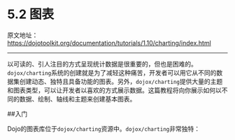 # 5.2 图表

原文地址：https://dojotoolkit.org/documentation/tutorials/1.10/charting/index.html

---

以可读的、引人注目的方式呈现统计数据是很重要的，但也是困难的。`dojox/charting`系统的创建就是为了减轻这种痛苦，开发者可以用它从不同的数据集创建动态、独特且具备功能的图表。另外，`dojox/charting`提供大量的主题和图表类型，可以让开发者以喜欢的方式展示数据。这篇教程将向你展示如何以不同的数据、绘制、轴线和主题来创建基本图表。

##入门

Dojo的图表库位于`dojox/charting`资源中。`dojox/charting`非常独特：


